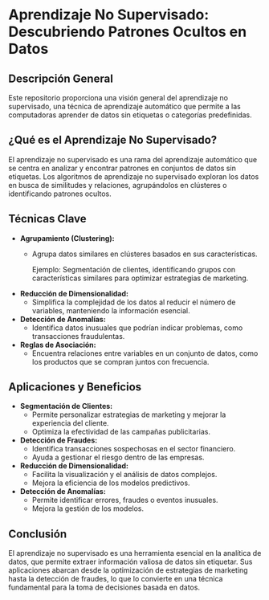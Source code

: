 # Aprendizaje No Supervisado: Descubriendo Patrones Ocultos en Datos

## Descripción General

Este repositorio proporciona una visión general del aprendizaje no supervisado, una técnica de aprendizaje automático que permite a las computadoras aprender de datos sin etiquetas o categorías predefinidas.

## ¿Qué es el Aprendizaje No Supervisado?

El aprendizaje no supervisado es una rama del aprendizaje automático que se centra en analizar y encontrar patrones en conjuntos de datos sin etiquetas. Los algoritmos de aprendizaje no supervisado exploran los datos en busca de similitudes y relaciones, agrupándolos en clústeres o identificando patrones ocultos.

## Técnicas Clave

* **Agrupamiento (Clustering):**
    * Agrupa datos similares en clústeres basados en sus características.

      Ejemplo: Segmentación de clientes, identificando grupos con características similares para optimizar estrategias de marketing.
* **Reducción de Dimensionalidad:**
    * Simplifica la complejidad de los datos al reducir el número de variables, manteniendo la información esencial.
* **Detección de Anomalías:**
    * Identifica datos inusuales que podrían indicar problemas, como transacciones fraudulentas.
* **Reglas de Asociación:**
    * Encuentra relaciones entre variables en un conjunto de datos, como los productos que se compran juntos con frecuencia.

## Aplicaciones y Beneficios

* **Segmentación de Clientes:**
    * Permite personalizar estrategias de marketing y mejorar la experiencia del cliente.
    * Optimiza la efectividad de las campañas publicitarias.
* **Detección de Fraudes:**
    * Identifica transacciones sospechosas en el sector financiero.
    * Ayuda a gestionar el riesgo dentro de las empresas.
* **Reducción de Dimensionalidad:**
    * Facilita la visualización y el análisis de datos complejos.
    * Mejora la eficiencia de los modelos predictivos.
* **Detección de Anomalías:**
    * Permite identificar errores, fraudes o eventos inusuales.
    * Mejora la gestión de los modelos.

## Conclusión

El aprendizaje no supervisado es una herramienta esencial en la analítica de datos, que permite extraer información valiosa de datos sin etiquetar. Sus aplicaciones abarcan desde la optimización de estrategias de marketing hasta la detección de fraudes, lo que lo convierte en una técnica fundamental para la toma de decisiones basada en datos.
